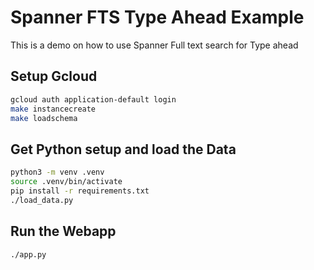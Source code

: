 # Spanner FTS Type Ahead Example

This is a demo on how to use Spanner Full text search for Type ahead

## Setup Gcloud 

```bash
gcloud auth application-default login
make instancecreate
make loadschema
```


## Get Python setup and load the Data

```bash
python3 -m venv .venv
source .venv/bin/activate
pip install -r requirements.txt
./load_data.py
```

## Run the Webapp

```bash
./app.py
```
